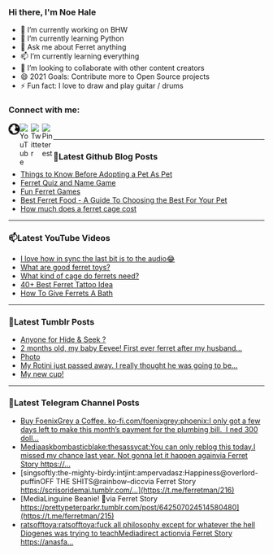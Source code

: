 ### Hi there, I'm Noe Hale

- 🔭 I’m currently working on BHW
- 🌱 I’m currently learning Python
- 💬 Ask me about Ferret anything
- 📫 I’m currently learning everything
- 🔭 I’m looking to collaborate with other content creators
- 😄 2021 Goals: Contribute more to Open Source projects
- ⚡ Fun fact: I love to draw and play guitar / drums

### Connect with me:

[<img align="left" alt="ferretvoice.com" width="22px" src="https://raw.githubusercontent.com/iconic/open-iconic/master/svg/globe.svg" />](https://ferretvoice.com)
[<img align="left" alt="YouTube" width="22px" src="https://cdn.jsdelivr.net/npm/simple-icons@v3/icons/youtube.svg" />](https://www.youtube.com/channel/UCk665XTfaMLVwFVWUmgnDiw)
[<img align="left" alt="Twitter" width="22px" src="https://cdn.jsdelivr.net/npm/simple-icons@v3/icons/twitter.svg" />](https://twitter.com/voiceferret)
[<img align="left" alt="Pinterest" width="22px" src="https://cdn.jsdelivr.net/npm/simple-icons@v3/icons/pinterest.svg" />](https://www.pinterest.com/voiceferret/)

<br />

---
### 🔭Latest Github Blog Posts
<!-- GITHUB:START -->
- [Things to Know Before Adopting a Pet As Pet](http://noehale.github.io/things-to-know-before-adopting-a-pet-as-pet/)
- [Ferret Quiz and Name Game](http://noehale.github.io/ferret-quiz/)
- [Fun Ferret Games](http://noehale.github.io/fun-ferret-games/)
- [Best Ferret Food - A Guide To Choosing the Best For Your Pet](http://noehale.github.io/best-ferret-food/)
- [How much does a ferret cage cost](http://noehale.github.io/how-much-does-a-ferret-cage-cost/)
<!-- GITHUB:END -->
---
### 📫Latest YouTube Videos

<!-- YOUTUBE:START -->
- [I love how in sync the last bit is to the audio😂](https://www.youtube.com/watch?v=WHBeGHwSlGY)
- [What are good ferret toys?](https://www.youtube.com/watch?v=tPxRilBzc0s)
- [What kind of cage do ferrets need?](https://www.youtube.com/watch?v=xzz6hC3sR5A)
- [40+ Best Ferret Tattoo Idea](https://www.youtube.com/watch?v=KIKqduR6Xcs)
- [How To Give Ferrets A Bath](https://www.youtube.com/watch?v=A0nwywkhTSg)
<!-- YOUTUBE:END -->

---
### 📝Latest Tumblr Posts

<!-- TUMBLR:START -->
- [Anyone for Hide & Seek ?](https://come-forth-into-the-light.tumblr.com/post/642548568203362304)
- [2 months old, my baby Eevee! First ever ferret after my husband...](https://come-forth-into-the-light.tumblr.com/post/642503295494193152)
- [Photo](https://come-forth-into-the-light.tumblr.com/post/642480646765346816)
- [My Rotini just passed away. I really thought he was going to be...](https://come-forth-into-the-light.tumblr.com/post/642457965650149376)
- [My new cup!](https://come-forth-into-the-light.tumblr.com/post/642412690065801216)
<!-- TUMBLR:END -->
---
### 📝Latest Telegram Channel Posts

<!-- TELEGRAM:START -->
- [Buy FoenixGrey a Coffee. ko-fi.com/foenixgrey:phoenix:I only got a few days left to make this month’s payment for the plumbing bill.  I ned 300 doll...](https://t.me/ferretman/218)
- [Mediaaskbombasticblake:thesassycat:You can only reblog this today.I missed my chance last year. Not gonna let it happen againvia Ferret Story https://...](https://t.me/ferretman/217)
- [singsoftly:the-mighty-birdy:intjint:ampervadasz:Happiness@overlord-puffinOFF THE SHITS@rainbow–diccvia Ferret Story https://scrisoridemai.tumblr.com/...](https://t.me/ferretman/216)
- [MediaLinguine Beanie! 🥰via Ferret Story https://prettypeterparkr.tumblr.com/post/642507024514580480](https://t.me/ferretman/215)
- [ratsofftoya:ratsofftoya:fuck all philosophy except for whatever the hell Diogenes was trying to teachMediadirect actionvia Ferret Story https://anasfa...](https://t.me/ferretman/214)
<!-- TELEGRAM:END -->
